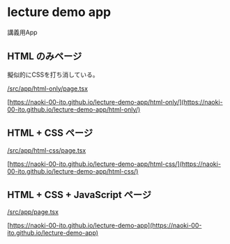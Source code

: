 # lecture demo app

講義用App

## HTML のみページ

擬似的にCSSを打ち消している。

[/src/app/html-only/page.tsx](/src/app/html-only/page.tsx)

[https://naoki-00-ito.github.io/lecture-demo-app/html-only/](https://naoki-00-ito.github.io/lecture-demo-app/html-only/)

## HTML + CSS ページ

[/src/app/html-css/page.tsx](/src/app/html-css/page.tsx)

[https://naoki-00-ito.github.io/lecture-demo-app/html-css/](https://naoki-00-ito.github.io/lecture-demo-app/html-css/)

## HTML + CSS + JavaScript ページ

[/src/app/page.tsx](/src/app/page.tsx)

[https://naoki-00-ito.github.io/lecture-demo-app](https://naoki-00-ito.github.io/lecture-demo-app)
